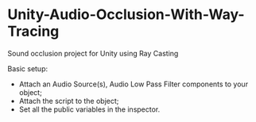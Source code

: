 # Unity-Audio-Occlusion-With-Way-Tracing
Sound occlusion project for Unity using Ray Casting

Basic setup:
- Attach an Audio Source(s), Audio Low Pass Filter components  to your object;
- Attach the script to the object;
- Set all the public variables in the inspector.
